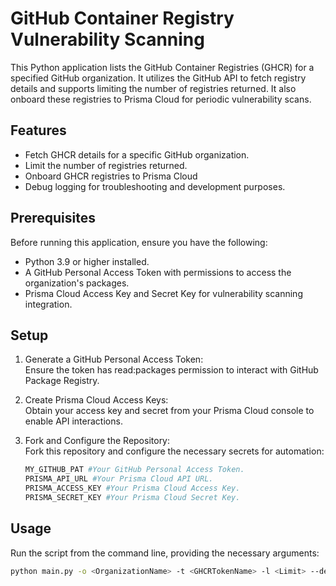 # GitHub Container Registry Vulnerability Scanning

This Python application lists the GitHub Container Registries (GHCR) for a specified GitHub organization. It utilizes the GitHub API to fetch registry details and supports limiting the number of registries returned. It also onboard these registries to Prisma Cloud for periodic vulnerability scans.  

## Features

- Fetch GHCR details for a specific GitHub organization.
- Limit the number of registries returned.
- Onboard GHCR registries to Prisma Cloud
- Debug logging for troubleshooting and development purposes.

## Prerequisites

Before running this application, ensure you have the following:

- Python 3.9 or higher installed.
- A GitHub Personal Access Token with permissions to access the organization's packages.
- Prisma Cloud Access Key and Secret Key for vulnerability scanning integration.

## Setup
1. Generate a GitHub Personal Access Token:  
Ensure the token has read:packages permission to interact with GitHub Package Registry.

2. Create Prisma Cloud Access Keys:  
Obtain your access key and secret from your Prisma Cloud console to enable API interactions.

3. Fork and Configure the Repository:  
Fork this repository and configure the necessary secrets for automation:
    ```bash
    MY_GITHUB_PAT #Your GitHub Personal Access Token.
    PRISMA_API_URL #Your Prisma Cloud API URL.
    PRISMA_ACCESS_KEY #Your Prisma Cloud Access Key.
    PRISMA_SECRET_KEY #Your Prisma Cloud Secret Key.
    ```

## Usage

Run the script from the command line, providing the necessary arguments:

```bash
python main.py -o <OrganizationName> -t <GHCRTokenName> -l <Limit> --debug
```

